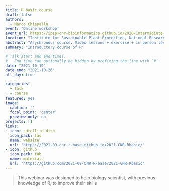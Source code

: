 ```yaml
---
title: R basic course
draft: false
authors: 
  - Marco Chiapello
event: 'Online workshop'
event_url: https://ipsp-cnr-bioinformatics.github.io/2020-Intermidiate-R-CNR/
location: "Institute for Sustainable Plant Protection, National Research Council"
abstract: "Asychronous course. Video lessons + exercise + in person lesson"
summary: "Introductory course of R"

# Talk start and end times.
#   End time can optionally be hidden by prefixing the line with `#`.
date: "2021-10-19"
date_end: "2021-10-26"
all_day: true

categories:
  - talk
  - course
featured: yes
image:
  caption: ''
  focal_point: 'center'
  preview_only: no
projects: []
links:
- icon: satellite-dish
  icon_pack: fas
  name: website
  url: "https://2021-09-cnr-r-base.github.io/2021-CNR-Rbasic/"
- icon: github
  icon_pack: fab
  name: materials
  url: "https://github.com/2021-09-CNR-R-base/2021-CNR-Rbasic"
---
```


> This webinar was designed to help biology scientist, with previous knowledge of R, to improve their skills

